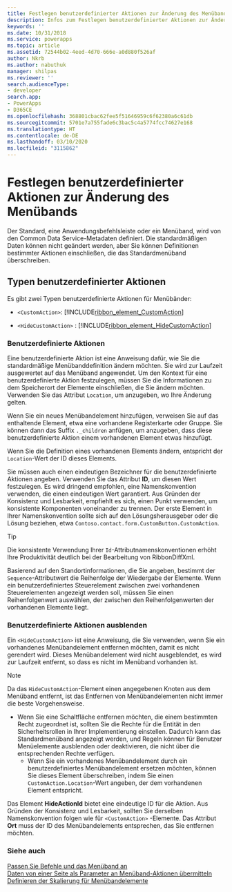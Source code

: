 ```yaml
---
title: Festlegen benutzerdefinierter Aktionen zur Änderung des Menübands (modellgesteuerte Apps) | Microsoft Docs
description: Infos zum Festlegen benutzerdefinierter Aktionen zur Änderung des Menübands
keywords: ''
ms.date: 10/31/2018
ms.service: powerapps
ms.topic: article
ms.assetid: 72544b02-4eed-4d70-666e-a0d880f526af
author: Nkrb
ms.author: nabuthuk
manager: shilpas
ms.reviewer: ''
search.audienceType:
- developer
search.app:
- PowerApps
- D365CE
ms.openlocfilehash: 368801cbac62fee5f51646959c6f62380a6c61db
ms.sourcegitcommit: 5701e7a755fade6c3bac5c4a5774fcc74627e168
ms.translationtype: HT
ms.contentlocale: de-DE
ms.lasthandoff: 03/10/2020
ms.locfileid: "3115862"
---
```

# <a name="define-custom-actions-to-modify-the-ribbon"></a>Festlegen benutzerdefinierter Aktionen zur Änderung des Menübands

<!-- https://docs.microsoft.com/dynamics365/customer-engagement/developer/customize-dev/define-custom-actions-modify-ribbon -->

Der Standard, eine Anwendungsbefehlsleiste oder ein Menüband, wird von den Common Data Service-Metadaten definiert. Die standardmäßigen Daten können nicht geändert werden, aber Sie können Definitionen bestimmter Aktionen einschließen, die das Standardmenüband überschreiben.  
  
## <a name="types-of-custom-actions"></a>Typen benutzerdefinierter Aktionen  
 Es gibt zwei Typen benutzerdefinierte Aktionen für Menübänder:  
  
- `<CustomAction>`: [!INCLUDE[ribbon_element_CustomAction](../../includes/ribbon-element-customaction.md)]  
  
- `<HideCustomAction>` : [!INCLUDE[ribbon_element_HideCustomAction](../../includes/ribbon-element-hidecustomaction.md)]  
  
### <a name="custom-actions"></a>Benutzerdefinierte Aktionen  
 Eine benutzerdefinierte Aktion ist eine Anweisung dafür, wie Sie die standardmäßige Menübanddefinition ändern möchten. Sie wird zur Laufzeit ausgewertet auf das Menüband angewendet. Um den Kontext für eine benutzerdefinierte Aktion festzulegen, müssen Sie die Informationen zu dem Speicherort der Elemente einschließen, die Sie ändern möchten. Verwenden Sie das Attribut `Location`, um anzugeben, wo Ihre Änderung gelten.  
  
 Wenn Sie ein neues Menübandelement hinzufügen, verweisen Sie auf das enthaltende Element, etwa eine vorhandene Registerkarte oder Gruppe. Sie können dann das Suffix `._children` anfügen, um anzugeben, dass diese benutzerdefinierte Aktion einem vorhandenen Element etwas hinzufügt.  
  
 Wenn Sie die Definition eines vorhandenen Elements ändern, entspricht der `Location`-Wert der ID dieses  Elements.  
  
 Sie müssen auch einen eindeutigen Bezeichner für die benutzerdefinierte Aktionen angeben. Verwenden Sie das Attribut **ID**, um diesen Wert festzulegen. Es wird dringend empfohlen, eine Namenskonvention verwenden, die einen eindeutigen Wert garantiert. Aus Gründen der Konsistenz und Lesbarkeit, empfiehlt es sich, einen Punkt verwenden, um konsistente Komponenten voneinander zu trennen. Der erste Element in Ihrer Namenskonvention sollte sich auf den Lösungsherausgeber oder die Lösung beziehen, etwa `Contoso.contact.form.CustomButton.CustomAction`.  
  
> [!TIP]
>  Die konsistente Verwendung Ihrer `Id`-Attributnamenskonventionen erhöht Ihre Produktivität deutlich bei der Bearbeitung von RibbonDiffXml.  
  
 Basierend auf den Standortinformationen, die Sie angeben, bestimmt der `Sequence`-Attributwert die Reihenfolge der Wiedergabe der Elemente. Wenn ein benutzerdefiniertes Steuerelement zwischen zwei vorhandenen Steuerelementen angezeigt werden soll, müssen Sie einen Reihenfolgenwert auswählen, der zwischen den Reihenfolgenwerten der vorhandenen Elemente liegt.  
  
### <a name="hide-custom-actions"></a>Benutzerdefinierte Aktionen ausblenden  
 Ein `<HideCustomAction>` ist eine Anweisung, die Sie verwenden, wenn Sie ein vorhandenes Menübandelement entfernen möchten, damit es nicht gerendert wird. Dieses Menübandelement wird nicht ausgeblendet, es wird zur Laufzeit entfernt, so dass es nicht im Menüband vorhanden ist.  
  
> [!NOTE]
>  Da das `HideCustomAction`-Element einen angegebenen Knoten aus dem Menüband entfernt, ist das Entfernen von Menübandelementen nicht immer die beste Vorgehensweise.  
> 
> - Wenn Sie eine Schaltfläche entfernen möchten, die einem bestimmten Recht zugeordnet ist, sollten Sie die Rechte für die Entität in den Sicherheitsrollen in Ihrer Implementierung einstellen. Dadurch kann das Standardmenüband angezeigt werden, und Regeln können für Benutzer Menüelemente ausblenden oder deaktivieren, die nicht über die entsprechenden Rechte verfügen.  
>   -   Wenn Sie ein vorhandenes Menübandelement durch ein benutzerdefiniertes Menübandelement ersetzen möchten, können Sie dieses Element überschreiben, indem Sie einen `CustomAction.Location`-Wert angeben, der dem vorhandenen Element entspricht.  
  
 Das Element **HideActionId** bietet eine eindeutige ID für die Aktion. Aus Gründen der Konsistenz und Lesbarkeit, sollten Sie derselben Namenskonvention folgen wie für `<CustomAction>` -Elemente. Das Attribut **Ort** muss der ID des Menübandelements entsprechen, das Sie entfernen möchten.  
  
### <a name="see-also"></a>Siehe auch  
 [Passen Sie Befehle und das Menüband an](customize-commands-ribbon.md)   
 [Daten von einer Seite als Parameter an Menüband-Aktionen übermitteln](/dynamics365/customer-engagement/developer/customize-dev/pass-dynamics-365-data-page-parameter-ribbon-actions)<br/>   <!-- TODO need to update the relevant Power Apps repo link-->
 [Definieren der Skalierung für Menübandelemente](define-scaling-ribbon-elements.md)
